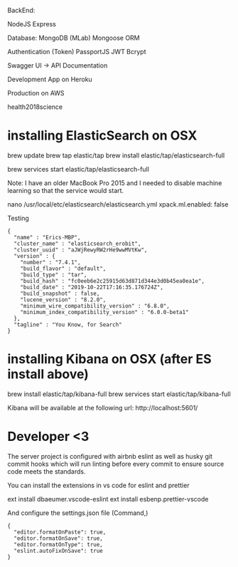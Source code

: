 BackEnd:

NodeJS
Express

Database:
MongoDB (MLab)
Mongoose ORM

Authentication (Token)
PassportJS
JWT
Bcrypt

Swagger UI -> API Documentation

Development App on Heroku

Production on AWS

health2018science

# installing ElasticSearch on OSX

brew update
brew tap elastic/tap
brew install elastic/tap/elasticsearch-full

brew services start elastic/tap/elasticsearch-full

Note: I have an older MacBook Pro 2015 and I needed to disable machine learning so that the service would start.

nano /usr/local/etc/elasticsearch/elasticsearch.yml
xpack.ml.enabled: false

Testing

```curl -X GET http://localhost:9200/
{
  "name" : "Erics-MBP",
  "cluster_name" : "elasticsearch_erobit",
  "cluster_uuid" : "aJWjRewyRW2rHe9wwMVtKw",
  "version" : {
    "number" : "7.4.1",
    "build_flavor" : "default",
    "build_type" : "tar",
    "build_hash" : "fc0eeb6e2c25915d63d871d344e3d0b45ea0ea1e",
    "build_date" : "2019-10-22T17:16:35.176724Z",
    "build_snapshot" : false,
    "lucene_version" : "8.2.0",
    "minimum_wire_compatibility_version" : "6.8.0",
    "minimum_index_compatibility_version" : "6.0.0-beta1"
  },
  "tagline" : "You Know, for Search"
}
```

# installing Kibana on OSX (after ES install above)

brew install elastic/tap/kibana-full
brew services start elastic/tap/kibana-full

Kibana will be available at the following url:
http://localhost:5601/

# Developer <3

The server project is configured with airbnb eslint as well as husky git commit hooks which will run linting before every commit to ensure source code meets the standards.

You can install the extensions in vs code for eslint and prettier

ext install dbaeumer.vscode-eslint
ext install esbenp.prettier-vscode

And configure the settings.json file (Command,)

```
{
  "editor.formatOnPaste": true,
  "editor.formatOnSave": true,
  "editor.formatOnType": true,
  "eslint.autoFixOnSave": true
}
```

